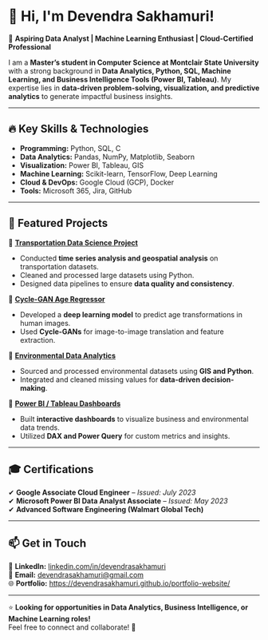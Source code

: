 # 👋 Hi, I'm Devendra Sakhamuri!  

🚀 **Aspiring Data Analyst | Machine Learning Enthusiast | Cloud-Certified Professional**  

I am a **Master’s student in Computer Science at Montclair State University** with a strong background in **Data Analytics, Python, SQL, Machine Learning, and Business Intelligence Tools (Power BI, Tableau)**. My expertise lies in **data-driven problem-solving, visualization, and predictive analytics** to generate impactful business insights.  

---

## 🔥 **Key Skills & Technologies**  
- **Programming:** Python, SQL, C  
- **Data Analytics:** Pandas, NumPy, Matplotlib, Seaborn  
- **Visualization:** Power BI, Tableau, GIS  
- **Machine Learning:** Scikit-learn, TensorFlow, Deep Learning  
- **Cloud & DevOps:** Google Cloud (GCP), Docker  
- **Tools:** Microsoft 365, Jira, GitHub  

---

## 📂 **Featured Projects**  
🔹 **[Transportation Data Science Project](#)**  
- Conducted **time series analysis and geospatial analysis** on transportation datasets.  
- Cleaned and processed large datasets using Python.  
- Designed data pipelines to ensure **data quality and consistency**.  

🔹 **[Cycle-GAN Age Regressor](#)**  
- Developed a **deep learning model** to predict age transformations in human images.  
- Used **Cycle-GANs** for image-to-image translation and feature extraction.  

🔹 **[Environmental Data Analytics](#)**  
- Sourced and processed environmental datasets using **GIS and Python**.  
- Integrated and cleaned missing values for **data-driven decision-making**.  

🔹 **[Power BI / Tableau Dashboards](#)**  
- Built **interactive dashboards** to visualize business and environmental data trends.  
- Utilized **DAX and Power Query** for custom metrics and insights.  

---

## 🎓 **Certifications**  
✔ **Google Associate Cloud Engineer** – *Issued: July 2023*  
✔ **Microsoft Power BI Data Analyst Associate** – *Issued: May 2023*  
✔ **Advanced Software Engineering (Walmart Global Tech)**  

---

## 📫 **Get in Touch**  
💼 **LinkedIn:** [linkedin.com/in/devendrasakhamuri](#)  
📧 **Email:** devendrasakhamuri@gmail.com  
🌐 **Portfolio:** https://devendrasakhamuri.github.io/portfolio-website/  

---

⭐ **Looking for opportunities in Data Analytics, Business Intelligence, or Machine Learning roles!**  
Feel free to connect and collaborate! 🚀  
